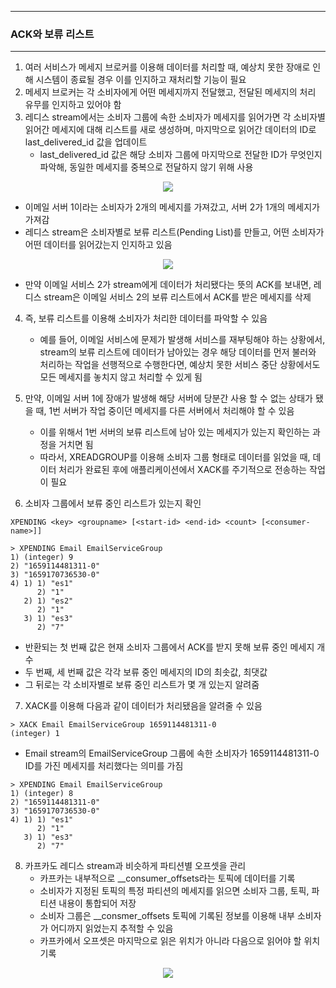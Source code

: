 -----
### ACK와 보류 리스트
-----
1. 여러 서비스가 메세지 브로커를 이용해 데이터를 처리할 때, 예상치 못한 장애로 인해 시스템이 종료될 경우 이를 인지하고 재처리할 기능이 필요
2. 메세지 브로커는 각 소비자에게 어떤 메세지까지 전달했고, 전달된 메세지의 처리 유무를 인지하고 있어야 함
3. 레디스 stream에서는 소비자 그룹에 속한 소비자가 메세지를 읽어가면 각 소비자별 읽어간 메세지에 대해 리스트를 새로 생성하며, 마지막으로 읽어간 데이터의 ID로 last_delivered_id 값을 업데이트
   - last_delivered_id 값은 해당 소비자 그룹에 마지막으로 전달한 ID가 무엇인지 파악해, 동일한 메세지를 중복으로 전달하지 않기 위해 사용
<div align="center">
<img src="https://github.com/user-attachments/assets/76f09b6d-b261-4504-8f54-34030fc01ec3">
</div>

   - 이메일 서버 1이라는 소비자가 2개의 메세지를 가져갔고, 서버 2가 1개의 메세지가 가져감
   - 레디스 stream은 소비자별로 보류 리스트(Pending List)를 만들고, 어떤 소비자가 어떤 데이터를 읽어갔는지 인지하고 있음

<div align="center">
<img src="https://github.com/user-attachments/assets/afd53aac-8de2-4132-9425-2bf622d72e43">
</div>

   - 만약 이메일 서비스 2가 stream에게 데이터가 처리됐다는 뜻의 ACK를 보내면, 레디스 stream은 이메일 서비스 2의 보류 리스트에서 ACK를 받은 메세지를 삭제

4. 즉, 보류 리스트를 이용해 소비자가 처리한 데이터를 파악할 수 있음
   - 예를 들어, 이메일 서비스에 문제가 발생해 서비스를 재부팅해야 하는 상황에서, stream의 보류 리스트에 데이터가 남아있는 경우 해당 데이터를 먼저 불러와 처리하는 작업을 선행적으로 수행한다면, 예상치 못한 서비스 중단 상황에서도 모든 메세지를 놓치지 않고 처리할 수 있게 됨
  
5. 만약, 이메일 서버 1에 장애가 발생해 해당 서버에 당분간 사용 할 수 없는 상태가 됐을 때, 1번 서버가 작업 중이던 메세지를 다른 서버에서 처리해야 할 수 있음
   - 이를 위해서 1번 서버의 보류 리스트에 남아 있는 메세지가 있는지 확인하는 과정을 거치면 됨
   - 따라서, XREADGROUP를 이용해 소비자 그룹 형태로 데이터를 읽었을 때, 데이터 처리가 완료된 후에 애플리케이션에서 XACK를 주기적으로 전송하는 작업이 필요

6. 소비자 그룹에서 보류 중인 리스트가 있는지 확인
```redis
XPENDING <key> <groupname> [<start-id> <end-id> <count> [<consumer-name>]]
```
```redis
> XPENDING Email EmailServiceGroup
1) (integer) 9
2) "1659114481311-0"
3) "1659170736530-0"
4) 1) 1) "es1"
      2) "1"
   2) 1) "es2"
      2) "1"
   3) 1) "es3"
      2) "7"
```
   - 반환되는 첫 번째 값은 현재 소비자 그룹에서 ACK를 받지 못해 보류 중인 메세지 개수
   - 두 번째, 세 번째 값은 각각 보류 중인 메세지의 ID의 최솟값, 최댓값
   - 그 뒤로는 각 소비자별로 보류 중인 리스트가 몇 개 있는지 알려줌

7. XACK를 이용해 다음과 같이 데이터가 처리됐음을 알려줄 수 있음
```redis
> XACK Email EmailServiceGroup 1659114481311-0
(integer) 1
```
   - Email stream의 EmailServiceGroup 그룹에 속한 소비자가 1659114481311-0 ID를 가진 메세지를 처리했다는 의미를 가짐
     
```redis
> XPENDING Email EmailServiceGroup
1) (integer) 8
2) "1659114481311-0"
3) "1659170736530-0"
4) 1) 1) "es1"
      2) "1"
   3) 1) "es3"
      2) "7"
```

8. 카프카도 레디스 stream과 비슷하게 파티션별 오프셋을 관리
   - 카프카는 내부적으로 __consumer_offsets라는 토픽에 데이터를 기록
   - 소비자가 지정된 토픽의 특정 파티션의 메세지를 읽으면 소비자 그룹, 토픽, 파티션 내용이 통합되어 저장
   - 소비자 그룹은 __consmer_offsets 토픽에 기록된 정보를 이용해 내부 소비자가 어디까지 읽었는지 추적할 수 있음
   - 카프카에서 오프셋은 마지막으로 읽은 위치가 아니라 다음으로 읽어야 할 위치 기록
<div align="center">
<img src="https://github.com/user-attachments/assets/dc881329-4e1c-4236-8109-fc026befdcb4">
</div>
